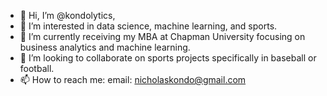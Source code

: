 - 👋 Hi, I’m @kondolytics,
- 👀 I’m interested in data science, machine learning, and sports.
- 🌱 I’m currently receiving my MBA at Chapman University focusing on business analytics and machine learning.
- 💞️ I’m looking to collaborate on sports projects specifically in baseball or football.
- 📫 How to reach me: email: nicholaskondo@gmail.com

<!---
kondolytics/kondolytics is a ✨ special ✨ repository because its `README.md` (this file) appears on your GitHub profile.
You can click the Preview link to take a look at your changes.
--->

